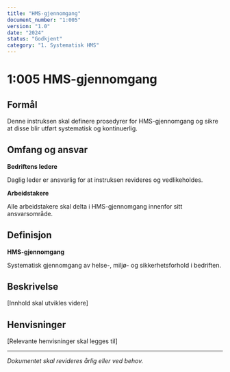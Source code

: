 ```yaml
---
title: "HMS-gjennomgang"
document_number: "1:005"
version: "1.0"
date: "2024"
status: "Godkjent"
category: "1. Systematisk HMS"
---
```


# 1:005 HMS-gjennomgang

## Formål

Denne instruksen skal definere prosedyrer for HMS-gjennomgang og sikre at disse blir utført systematisk og kontinuerlig.

## Omfang og ansvar

**Bedriftens ledere**

Daglig leder er ansvarlig for at instruksen revideres og vedlikeholdes.

**Arbeidstakere**

Alle arbeidstakere skal delta i HMS-gjennomgang innenfor sitt ansvarsområde.

## Definisjon

**HMS-gjennomgang**

Systematisk gjennomgang av helse-, miljø- og sikkerhetsforhold i bedriften.

## Beskrivelse

[Innhold skal utvikles videre]

## Henvisninger

[Relevante henvisninger skal legges til]

---

*Dokumentet skal revideres årlig eller ved behov.*

